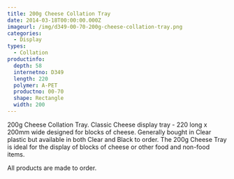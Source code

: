 ```yaml
---
title: 200g Cheese Collation Tray
date: 2014-03-18T00:00:00.000Z
imageurl: /img/d349-00-70-200g-cheese-collation-tray.png
categories:
  - Display
types:
  - Collation
productinfo:
  depth: 58
  internetno: D349
  length: 220
  polymer: A-PET
  productno: 00-70
  shape: Rectangle
  width: 200
---
```

200g Cheese Collation Tray. Classic Cheese display tray - 220 long x 200mm wide designed for blocks of cheese. Generally bought in Clear plastic but available in both Clear and Black to order. The 200g Cheese Tray is ideal for the display of blocks of cheese or other food and non-food items.

All products are made to order.
